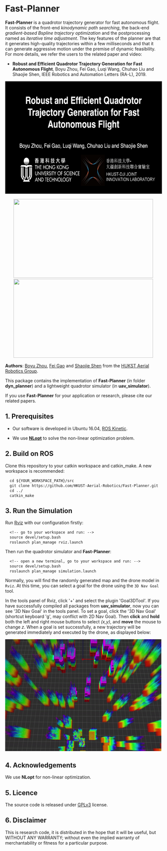 # Fast-Planner

__Fast-Planner__ is a quadrotor trajectory generator for fast autonomous flight. It consists of 
the front-end _kinodynamic path searching_, the back-end _gradient-based Bspline trajectory optimization_ and the postprocessing named as _iterative time adjustment_. The key features of the planner are that it generates
high-quality trajectories within a few milliseconds and that it can generate aggressive motion under the premise of dynamic feasibility. For more details, we refer the users to the related paper and video:

- __Robust and Efficient Quadrotor Trajectory Generation for Fast Autonomous Flight__, Boyu Zhou, Fei Gao, Luqi Wang, Chuhao Liu and Shaojie Shen, IEEE Robotics and Automation Letters (RA-L), 2019.
<p align="center">
  <a href="https://youtu.be/XxBw2nmL8t0" target="_blank"><img src="img/title.png" alt="video" width="640" height="360" border="1" /></a>
</p>

<!-- add some gif of the paper video: -->
<p align="center">
  <img src="img/exp1.gif" width = "450" height = "254"/>
<!-- </p> -->

<!-- <p align="center"> -->
  <img src="img/exp2.gif" width = "450" height = "254"/>
</p>

__Authors__: [Boyu Zhou](https://github.com/ZbyLGsc), [Fei Gao](https://ustfei.com/) and [Shaojie Shen](http://uav.ust.hk/group/) from the [HUKST Aerial Robotics Group](http://uav.ust.hk/).

This package contains the implementation of __Fast-Planner__ (in folder __dyn_planner__) and a lightweight
quadrotor simulator (in __uav_simulator__).

If you use __Fast-Planner__ for your application or research, please cite our related papers.

## 1. Prerequisites

- Our software is developed in Ubuntu 16.04, [ROS Kinetic](http://wiki.ros.org/kinetic/Installation/Ubuntu).

- We use [**NLopt**](https://nlopt.readthedocs.io/en/latest/NLopt_Installation) to solve the non-linear optimization problem.

## 2. Build on ROS

Clone this repository to your catkin workspace and catkin_make. A new workspace is recommended:
```
  cd ${YOUR_WORKSPACE_PATH}/src
  git clone https://github.com/HKUST-Aerial-Robotics/Fast-Planner.git
  cd ../
  catkin_make
```

## 3. Run the Simulation

Run [Rviz](http://wiki.ros.org/rviz) with our configuration firstly:

```
  <!-- go to your workspace and run: -->
  source devel/setup.bash
  roslaunch plan_manage rviz.launch
```

Then run the quadrotor simulator and __Fast-Planner__:

```
  <!-- open a new terminal, go to your workspace and run: -->
  source devel/setup.bash
  roslaunch plan_manage simulation.launch
```

Normally, you will find the randomly generated map and the drone model in ```Rviz```. At this time, you can select a goal for the drone using the ```3D Nav Goal``` tool.

In the tools panel of Rviz, click '+' and select the plugin 'Goal3DTool'. If you have successfully compiled all packages from __uav_simulator__, now you can see '3D Nav Goal' in the tools panel. To set a goal, click the '3D Nav Goal' (shortcut keyboard 'g', may conflict with 2D Nav Goal). Then __click__ and __hold__ both the left and right mouse buttons to select _(x,y)_, and __move__ the mouse to change _z_. When a goal is set successfully, a new trajectory will be generated immediately and executed by the drone, as displayed below:

<!-- add some gif here -->
 <p align="center">
  <img src="img/exp3.gif" width = "640" height = "360"/>
 </p>

## 4. Acknowledgements
  We use **NLopt** for non-linear optimization.

## 5. Licence
The source code is released under [GPLv3](http://www.gnu.org/licenses/) license.


## 6. Disclaimer
This is research code, it is distributed in the hope that it will be useful, but WITHOUT ANY WARRANTY; without even the implied warranty of merchantability or fitness for a particular purpose.
